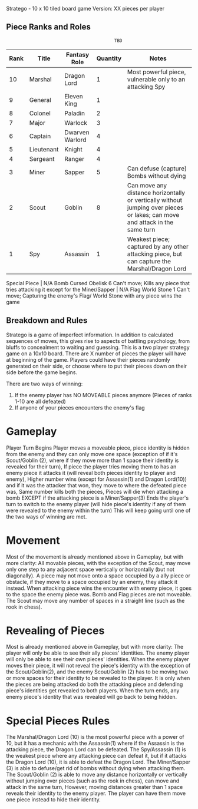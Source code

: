 Stratego - 10 x 10 tiled board game
Version: XX pieces per player


## Piece Ranks and Roles

                                             TBD
| Rank  | Title       | Fantasy Role     | Quantity | Notes                                                                            |
|-------|-------------|------------------|----------|----------------------------------------------------------------------------------|
| 10    | Marshal     | Dragon Lord      | 1        | Most powerful piece, vulnerable only to an attacking Spy                         
| 9     | General     | Eleven King      | 1        |                                                                                  
| 8     | Colonel     | Paladin          | 2        |                                                                                  
| 7     | Major       | Warlock          | 3        |                                                                                  
| 6     | Captain     | Dwarven Warlord  | 4        |                                                                                  
| 5     | Lieutenant  | Knight           | 4        |                                                                                  
| 4     | Sergeant    | Ranger           | 4        |                                                                                  
| 3     | Miner       | Sapper           | 5        | Can defuse (capture) Bombs without dying                                         
| 2     | Scout       | Goblin           | 8        | Can move any distance horizontally or vertically without jumping over pieces or lakes; can move and attack in the same turn
| 1     | Spy         | Assassin         | 1        | Weakest piece; captured by any other attacking piece, but can capture the Marshal/Dragon Lord

Special Piece
| N/A     Bomb          Cursed Obelisk     6          Can't move; Kills any piece that tries attacking it except for the Miner/Sapper
| N/A     Flag          World Stone        1          Can't move; Capturing the enemy's Flag/ World Stone with any piece wins the game


## Breakdown and Rules
Stratego is a game of imperfect information. In addition to calculated sequences of moves, this gives rise to aspects of battling psychology, from bluffs to concealment to waiting and guessing.
This is a two player strategy game on a 10x10 board. 
There are X number of pieces the player will have at beginning of the game.
Players could have their pieces randomly generated on their side, or choose where to put their pieces down on their side before the game begins. 

There are two ways of winning:
1. If the enemy player has NO MOVEABLE pieces anymore (Pieces of ranks 1-10 are all defeated)
2. If anyone of your pieces encounters the enemy's flag

# Gameplay
Player Turn Begins
Player moves a moveable piece, piece identity is hidden from the enemy and they can only move one space (exception of if it's Scout/Goblin (2), where if they move more than 1 space their identity is revealed for their turn), 
If piece the player tries moving them to has an enemy piece it attacks it (will reveal both pieces identity to player and enemy), 
Higher number wins (except for Assassin(1) and Dragon Lord(10)) and if it was the attacker that won, they move to where the defeated piece was, 
Same number kills both the pieces, 
Pieces will die when attacking a bomb EXCEPT if the attacking piece is a Miner/Sapper(3)
Ends the player's turn to switch to the enemy player (will hide piece's identity if any of them were revealed to the enemy within the turn)
This will keep going until one of the two ways of winning are met.

# Movement
Most of the movement is already mentioned above in Gameplay, but with more clarity:
All movable pieces, with the exception of the Scout, may move only one step to any adjacent space vertically or horizontally (but not diagonally). 
A piece may not move onto a space occupied by a ally piece or obstacle, if they move to a space occupied by an enemy, they attack it instead.
When attacking piece wins the encounter with enemy piece, it goes to the space the enemy piece was.
Bomb and Flag pieces are not moveable.
The Scout may move any number of spaces in a straight line (such as the rook in chess).

# Revealing of Pieces
Most is already mentioned above in Gameplay, but with more clarity:
The player will only be able to see their ally pieces' identities. The enemy player will only be able to see their own pieces' identities.
When the enemy player moves their piece, it will not reveal the piece's identity with the exception of the Scout/Goblin(2), and the enemy Scout/Goblin (2) has to be moving two or more spaces for their identity to be revealed to the player.
It is only when the pieces are being attacked do both the attacking piece and defending piece's identities get revealed to both players.
When the turn ends, any enemy piece's identity that was revealed will go back to being hidden.


# Special Pieces Rules
The Marshal/Dragon Lord (10) is the most powerful piece with a power of 10, but it has a mechanic with the Assassin(1) where if the Assassin is the attacking piece, the Dragon Lord can be defeated.
The Spy/Assassin (1) is the weakest piece where any attacking piece can defeat it, but if it attacks the Dragon Lord (10), it is able to defeat the Dragon Lord.
The Miner/Sapper (3) is able to defuse/get rid of bombs without dying when attacking them.
The Scout/Goblin (2) is able to move any distance horizontally or vertically without jumping over pieces (such as the rook in chess), can move and attack in the same turn, 
However, moving distances greater than 1 space reveals their identity to the enemy player. The player can have them move one piece instead to hide their identity.




